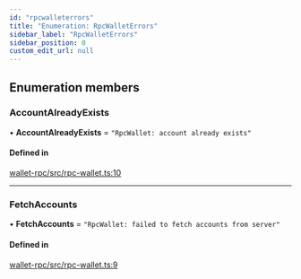 ```yaml
---
id: "rpcwalleterrors"
title: "Enumeration: RpcWalletErrors"
sidebar_label: "RpcWalletErrors"
sidebar_position: 0
custom_edit_url: null
---
```


## Enumeration members

### AccountAlreadyExists

• **AccountAlreadyExists** = `"RpcWallet: account already exists"`

#### Defined in

[wallet-rpc/src/rpc-wallet.ts:10](https://github.com/celo-org/celo-monorepo/tree/master/rpc-wallet.ts#L10)

___

### FetchAccounts

• **FetchAccounts** = `"RpcWallet: failed to fetch accounts from server"`

#### Defined in

[wallet-rpc/src/rpc-wallet.ts:9](https://github.com/celo-org/celo-monorepo/tree/master/rpc-wallet.ts#L9)
